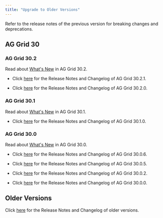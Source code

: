 ```yaml
---
title: "Upgrade to Older Versions"
---
```


Refer to the release notes of the previous version for breaking changes and deprecations. 

## AG Grid 30

### AG Grid 30.2

Read about [What's New](https://blog.ag-grid.com/whats-new-in-ag-grid-30-2/) in AG Grid 30.2.

* Click [here](https://build.ag-grid.com/changelog/?fixVersion=30.2.1) for the Release Notes and Changelog of AG Grid 30.2.1. 

* Click [here](https://build.ag-grid.com/changelog/?fixVersion=30.2.0) for the Release Notes and Changelog of AG Grid 30.2.0. 

### AG Grid 30.1

Read about [What's New](https://blog.ag-grid.com/whats-new-in-ag-grid-30-1/) in AG Grid 30.1.

* Click [here](https://build.ag-grid.com/changelog/?fixVersion=30.1.0) for the Release Notes and Changelog of AG Grid 30.1.0. 

### AG Grid 30.0

Read about [What's New](https://blog.ag-grid.com/whats-new-in-ag-grid-30/) in AG Grid 30.0.

* Click [here](https://build.ag-grid.com/changelog/?fixVersion=30.0.6) for the Release Notes and Changelog of AG Grid 30.0.6. 

* Click [here](https://build.ag-grid.com/changelog/?fixVersion=30.0.5) for the Release Notes and Changelog of AG Grid 30.0.5. 

* Click [here](https://build.ag-grid.com/changelog/?fixVersion=30.0.2) for the Release Notes and Changelog of AG Grid 30.0.2. 

* Click [here](https://build.ag-grid.com/changelog/?fixVersion=30.0.0) for the Release Notes and Changelog of AG Grid 30.0.0. 

## Older Versions

Click [here](https://www.ag-grid.com/changelog/?fixVersion=All+Versions) for the Release Notes and Changelog of older versions. 
